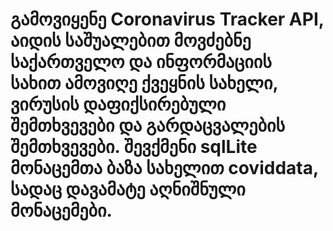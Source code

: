 # გამოვიყენე Coronavirus Tracker API, აიდის საშუალებით მოვძებნე საქართველო და ინფორმაციის სახით ამოვიღე ქვეყნის სახელი, ვირუსის დაფიქსირებული შემთხვევები და გარდაცვალების შემთხვევები. შევქმენი sqlLite მონაცემთა ბაზა სახელით coviddata, სადაც დავამატე აღნიშნული მონაცემები.
